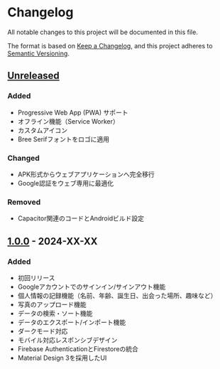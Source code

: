 # Changelog

All notable changes to this project will be documented in this file.

The format is based on [Keep a Changelog](https://keepachangelog.com/en/1.0.0/),
and this project adheres to [Semantic Versioning](https://semver.org/spec/v2.0.0.html).

## [Unreleased]

### Added
- Progressive Web App (PWA) サポート
- オフライン機能（Service Worker）
- カスタムアイコン
- Bree Serifフォントをロゴに適用

### Changed
- APK形式からウェブアプリケーションへ完全移行
- Google認証をウェブ専用に最適化

### Removed
- Capacitor関連のコードとAndroidビルド設定

## [1.0.0] - 2024-XX-XX

### Added
- 初回リリース
- Googleアカウントでのサインイン/サインアウト機能
- 個人情報の記録機能（名前、年齢、誕生日、出会った場所、趣味など）
- 写真のアップロード機能
- データの検索・ソート機能
- データのエクスポート/インポート機能
- ダークモード対応
- モバイル対応レスポンシブデザイン
- Firebase AuthenticationとFirestoreの統合
- Material Design 3を採用したUI

[Unreleased]: https://github.com/your-username/cooper/compare/v1.0.0...HEAD
[1.0.0]: https://github.com/your-username/cooper/releases/tag/v1.0.0